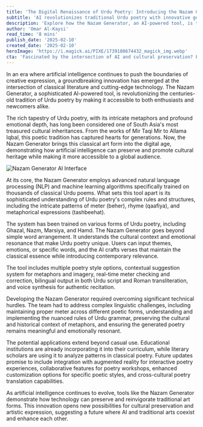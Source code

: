 ```yaml
---
title: 'The Digital Renaissance of Urdu Poetry: Introducing the Nazam Generator'
subtitle: 'AI revolutionizes traditional Urdu poetry with innovative generator tool'
description: 'Explore how the Nazam Generator, an AI-powered tool, is transforming the centuries-old tradition of Urdu poetry by making it accessible to both enthusiasts and newcomers alike. Discover its impact on cultural heritage and poetic creation.'
author: 'Omar Al-Kaysi'
read_time: '8 mins'
publish_date: '2025-02-10'
created_date: '2025-02-10'
heroImage: 'https://i.magick.ai/PIXE/1739180674432_magick_img.webp'
cta: 'Fascinated by the intersection of AI and cultural preservation? Follow us on LinkedIn to stay updated on more innovative technologies shaping our cultural future!'
---
```


In an era where artificial intelligence continues to push the boundaries of creative expression, a groundbreaking innovation has emerged at the intersection of classical literature and cutting-edge technology. The Nazam Generator, a sophisticated AI-powered tool, is revolutionizing the centuries-old tradition of Urdu poetry by making it accessible to both enthusiasts and newcomers alike.

The rich tapestry of Urdu poetry, with its intricate metaphors and profound emotional depth, has long been considered one of South Asia's most treasured cultural inheritances. From the works of Mir Taqi Mir to Allama Iqbal, this poetic tradition has captured hearts for generations. Now, the Nazam Generator brings this classical art form into the digital age, demonstrating how artificial intelligence can preserve and promote cultural heritage while making it more accessible to a global audience.

![Nazam Generator AI Interface](https://i.magick.ai/PIXE/1739180674435_magick_img.webp)

At its core, the Nazam Generator employs advanced natural language processing (NLP) and machine learning algorithms specifically trained on thousands of classical Urdu poems. What sets this tool apart is its sophisticated understanding of Urdu poetry's complex rules and structures, including the intricate patterns of meter (beher), rhyme (qaafiya), and metaphorical expressions (tashbeehat).

The system has been trained on various forms of Urdu poetry, including Ghazal, Nazm, Marsiya, and Hamd. The Nazam Generator goes beyond simple word arrangement. It understands the cultural context and emotional resonance that make Urdu poetry unique. Users can input themes, emotions, or specific words, and the AI crafts verses that maintain the classical essence while introducing contemporary relevance.

The tool includes multiple poetry style options, contextual suggestion system for metaphors and imagery, real-time meter checking and correction, bilingual output in both Urdu script and Roman transliteration, and voice synthesis for authentic recitation.

Developing the Nazam Generator required overcoming significant technical hurdles. The team had to address complex linguistic challenges, including maintaining proper meter across different poetic forms, understanding and implementing the nuanced rules of Urdu grammar, preserving the cultural and historical context of metaphors, and ensuring the generated poetry remains meaningful and emotionally resonant.

The potential applications extend beyond casual use. Educational institutions are already incorporating it into their curriculum, while literary scholars are using it to analyze patterns in classical poetry. Future updates promise to include integration with augmented reality for interactive poetry experiences, collaborative features for poetry workshops, enhanced customization options for specific poetic styles, and cross-cultural poetry translation capabilities.

As artificial intelligence continues to evolve, tools like the Nazam Generator demonstrate how technology can preserve and reinvigorate traditional art forms. This innovation opens new possibilities for cultural preservation and artistic expression, suggesting a future where AI and traditional arts coexist and enhance each other.
